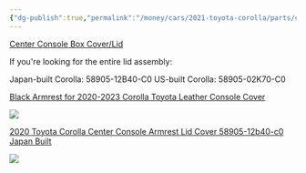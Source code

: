 ```yaml
---
{"dg-publish":true,"permalink":"/money/cars/2021-toyota-corolla/parts/center-console-box-cover-lid/","created":"Jan 28, 2024, 2:55 PM"}
---
```



[Center Console Box Cover/Lid](https://autoparts.romeovilletoyota.com/search?search_query=Center+Console+Box+Cover%2FLid&driveline=FWD%201.8L%204-Cyl.%20CVTi-S&grade=L%204Dr.%20Sedan&series_name=COROLLA&model_year=2020&model_year_code=2020:1832)

If you're looking for the entire lid assembly:

Japan-built Corolla: 58905-12B40-C0
US-built Corolla: 58905-02K70-C0


[Black Armrest for 2020-2023 Corolla Toyota Leather Console Cover](https://www.amazon.com/AOMSAZTO-Armrest-2019-2022-Corolla-Leather/dp/B09PN4LSW3?source=ps-sl-shoppingads-lpcontext&ref_=fplfs&smid=A2014U01FJQXZ0&th=1)

![](https://m.media-amazon.com/images/I/71ulMmzbDHL._AC_SL1500_.jpg)

[2020 Toyota Corolla Center Console Armrest Lid Cover 58905-12b40-c0 Japan Built](https://www.ebay.com/p/8047731016)

![](https://i.imgur.com/pOUtv9p.png)
